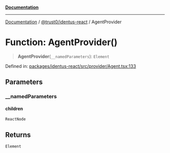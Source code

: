 [**Documentation**](../../../README.md)

***

[Documentation](../../../README.md) / [@trust0/identus-react](../README.md) / AgentProvider

# Function: AgentProvider()

> **AgentProvider**(`__namedParameters`): `Element`

Defined in: [packages/identus-react/src/provider/Agent.tsx:133](https://github.com/trust0-project/identus/blob/af52f2e3fa73710ce2410c9ab54cf0ba0d063521/packages/identus-react/src/provider/Agent.tsx#L133)

## Parameters

### \_\_namedParameters

#### children

`ReactNode`

## Returns

`Element`

